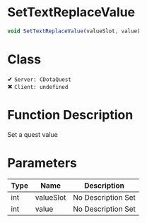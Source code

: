 # SetTextReplaceValue
```js	
void SetTextReplaceValue(valueSlot, value)
```
# Class
✔ `Server: CDotaQuest`  
✖ `Client: undefined`  

# Function Description
Set a quest value
# Parameters
Type|Name|Description
--|--|--
int|valueSlot|No Description Set
int|value|No Description Set
